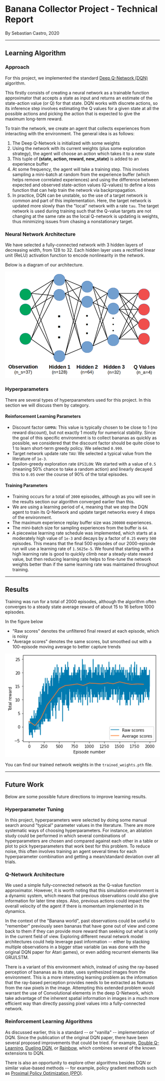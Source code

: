 # Banana Collector Project - Technical Report
By Sebastian Castro, 2020

---

## Learning Algorithm
### Approach

For this project, we implemented the standard [Deep Q-Network (DQN)](https://arxiv.org/abs/1312.5602) algorithm.

This firstly consists of creating a neural network as a trainable function approximator that accepts a state as input and returns an estimate of the state-action value (or Q) for that state. DQN works with discrete actions, so its inference step involves estimating the Q values for a given state at all the possible actions and picking the action that is expected to give the maximum long-term reward.

To train the network, we create an agent that collects experiences from interacting with the environment. The general idea is as follows:

1. The Deep Q-Network is initialized with some weights
2. Using the network with its current weights (plus some exploration strategy), the agent will choose an action which takes it to a new state
3. This tuple of **(state, action, reward, new_state)** is added to an experience buffer
4. At some frequency, the agent will take a training step. This involves sampling a mini-batch at random from the experience buffer (which helps remove correlated experiences) and using the difference between expected and observed state-action values (Q-values) to define a loss function that can help train the network via backpropagation.
5. In practice, DQN can be unstable, so the use of a target network is common and part of this implementation. Here, the target network is updated more slowly than the "local" network with a rate `tau`. The target network is used during training such that the Q-value targets are not changing at the same rate as the local Q-network is updating is weights, thus minimizing issues from chasing a nonstationary target.


### Neural Network Architecture

We have selected a fully-connected network with 3 hidden layers of decreasing width, from 128 to 32. Each hidden layer uses a rectified linear unit (ReLU) activation function to encode nonlinearity in the network.

Below is a diagram of our architecture.

![Q-Network Model Architecture](media/network_arch.png)


### Hyperparameters

There are several types of hyperparameters used for this project. In this section we will discuss them by category.

#### Reinforcement Learning Parameters
* Discount factor `GAMMA`: This value is typically chosen to be close to 1 (no reward discount), but not exactly 1 mostly for numerical stability. Since the goal of this specific environment is to collect bananas as quickly as possible, we considered that the discount factor should be quite close to 1 to learn short-term greedy policy. We selected `0.999`.
* Target network update rate `TAU`: We selected a typical value from the literature of `1e-3`.
* Epsilon-greedy exploration rate `EPSILON`: We started with a value of `0.5` (meaning 50% chance to take a random action) and linearly decayed this to `0.05` over the course of 90% of the total episodes.

#### Training Parameters
* Training occurs for a total of `2000` episodes, although as you will see in the results section our algorithm converged earlier than this.
* We are using a learning period of `4`, meaning that we step the DQN agent to train its Q-Network and update target networks every 4 steps of the environment.
* The maximum experience replay buffer size was `200000` experiences.
* The mini-batch size for sampling experiences from the buffer is `64`.
* A piecewise learning rate schedule was implemented, which starts at a moderately high value of `1e-3` and decays by a factor of `0.25` every `500` episodes. This means that the final 500 episodes of our 2000-episode run will use a learning rate of `1.5625e-5`. We found that starting with a high learning rate is good to quickly climb near a steady-state reward value, but then reducing learning rate helps to fine-tune the network weights better than if the same learning rate was maintained throughout training.

---

## Results

Training was run for a total of 2000 episodes, although the algorithm often converges to a steady state average reward of about 15 to 16 before 1000 episodes.

In the figure below
* "Raw scores" denotes the unfiltered final reward at each episode, which is noisy
* "Average scores" denotes the same scores, but smoothed out with a 100-episode moving average to better capture trends

![Training Results](media/training_results.png)

You can find our trained network weights in the `trained_weights.pth` file.

---

## Future Work

Below are some possible future directions to improve learning results.

### Hyperparameter Tuning
In this project, hyperparameters were selected by doing some manual search around "typical" parameter values in the literature. There are more systematic ways of choosing hyperparameters. For instance, an ablation study could be performed in which several combinations of hyperparameters are chosen and compared against each other in a table or plot to pick hyperparameters that work best for this problem. To reduce noise, this often involves training an agent several times for each hyperparameter combination and getting a mean/standard deviation over all trials.

### Q-Network Architecture
We used a simple fully-connected network as the Q-value function approximator. However, it is worth noting that this simulation environment is a dynamic system, which means that previous observations could also give information for later time steps. Also, previous actions could impact the overall velocity of the agent if there is momentum implemented in its dynamics.

In the context of the "Banana world", past observations could be useful to "remember" previously seen bananas that have gone out of view and come back to them if they can provide more reward than seeking out what is only in the current field of view. Exploring different neural network model architectures could help leverage past information -- either by stacking multiple observations in a bigger sttae variable (as was done with the original DQN paper for Atari games), or even adding recurrent elements like GRU/LSTM.

There is a variant of this environment which, instead of using the ray-based perception of bananas as its state, uses synthesized images from the environment. This is a more interesting learning problem as the information that the ray-based perception provides needs to be extracted as features from the raw pixels in the image. Attempting this extended problem would warrant the use of Convolutional elements in the deep Q-Network, which take advantage of the inherent spatial information in images in a much more efficient way than directly passing pixel values into a fully-connected network.

### Reinforcement Learning Algorithms
As discussed earlier, this is a standard -- or "vanilla" -- implementation of DQN. Since the publication of the original DQN paper, there have been several proposed improvements that could be tried. For example, [Double Q-Learning](https://arxiv.org/abs/1509.06461), [Dueling DQN](https://arxiv.org/abs/1511.06581), or [Rainbow](https://arxiv.org/abs/1710.02298), which combines several of the known extensions to DQN.

There is also an opportunity to explore other algorithms besides DQN or similar value-based methods -- for example, policy gradient methods such as [Proximal Policy Optimization (PPO)](https://arxiv.org/abs/1707.06347).